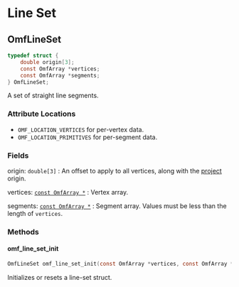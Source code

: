 # Line Set

## OmfLineSet

```c
typedef struct {
    double origin[3];
    const OmfArray *vertices;
    const OmfArray *segments;
} OmfLineSet;
```

A set of straight line segments.

### Attribute Locations

- `OMF_LOCATION_VERTICES` for per-vertex data.
- `OMF_LOCATION_PRIMITIVES` for per-segment data.

### Fields

origin: `double[3]`
: An offset to apply to all vertices, along with the [project](../project.md) origin.

vertices: [`const OmfArray *`](../arrays.md#omfarray)
: Vertex array.

segments: [`const OmfArray *`](../arrays.md#omfarray)
: Segment array. Values must be less than the length of `vertices`.

### Methods

#### omf_line_set_init

```c
OmfLineSet omf_line_set_init(const OmfArray *vertices, const OmfArray *segments);
```

Initializes or resets a line-set struct.
